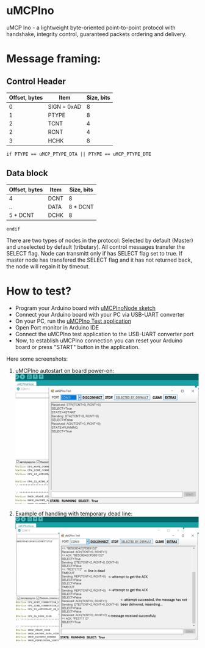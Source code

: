 # uMCPIno
uMCP Ino - a lightweight byte-oriented point-to-point protocol with handshake, integrity control, guaranteed packets ordering and delivery.

# Message framing:

## Control Header
Offset, bytes|Item|Size, bits|   
-------------|----|----------|
0|SIGN = 0xAD|8|constant, packet start signature  
1|PTYPE|8|packet type. Can be one of the uMCP_PacketType  
2|TCNT|4|number of last transmitted packet  
2|RCNT|4|number of last received packet  
3|HCHK|8|header checksum  

```
if PTYPE == uMCP_PTYPE_DTA || PTYPE == uMCP_PTYPE_DTE
```
## Data block

Offset, bytes|Item|Size, bits|
-------------|----|----------|
4|DCNT|8|data packet size, should be from a range [1..64] inclusively, 0 is not valid value for this field  
..|DATA|8 * DCNT|data  
5 + DCNT|DCHK|8|packet checksum  

```
endif
```

There are two types of nodes in the protocol: Selected by default (Master) and unselected by default (tributary).
All control messages transfer the SELECT flag. Node can transmitt only if has SELECT flag set to true.
If master node has transfered the SELECT flag and it has not returned back, the node will regain it by timeout.


# How to test?

- Program your Arduino board with [uMCPInoNode sketch](https://github.com/AlekUnderwater/uMCPIno/blob/master/Arduino/uMCPInoNode.ino)
- Connect your Arduino board with your PC via USB-UART converter
- On your PC, run the [uMCPIno Test application](https://github.com/AlekUnderwater/uMCPIno/tree/master/CSharp/uMCPIno_Test)
- Open Port monitor in Arduino IDE
- Connect the uMCPIno test application to the USB-UART converter port
- Now, to establish uMCPIno connection you can reset your Arduino board or press "START" button in the application.

Here some screenshots:

1. uMCPIno autostart on board power-on:
![](https://github.com/AlekUnderwater/uMCPIno/blob/master/Docs/Screenshots/autostart_on_poweron.png)

2. Example of handling with temporary dead line:
![](https://github.com/AlekUnderwater/uMCPIno/blob/master/Docs/Screenshots/line_dead.png)
